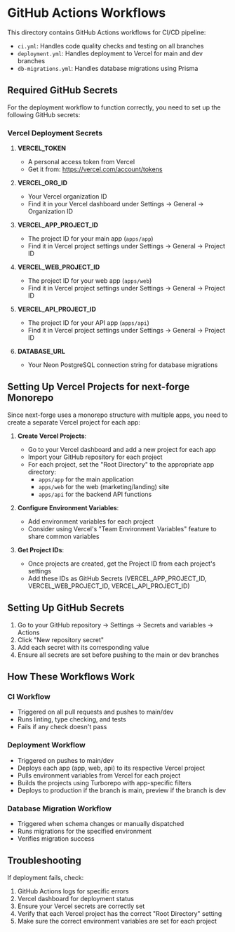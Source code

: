 # GitHub Actions Workflows

This directory contains GitHub Actions workflows for CI/CD pipeline:

- `ci.yml`: Handles code quality checks and testing on all branches
- `deployment.yml`: Handles deployment to Vercel for main and dev branches
- `db-migrations.yml`: Handles database migrations using Prisma

## Required GitHub Secrets

For the deployment workflow to function correctly, you need to set up the following GitHub secrets:

### Vercel Deployment Secrets

1. **VERCEL_TOKEN**
   - A personal access token from Vercel
   - Get it from: https://vercel.com/account/tokens

2. **VERCEL_ORG_ID**
   - Your Vercel organization ID
   - Find it in your Vercel dashboard under Settings → General → Organization ID

3. **VERCEL_APP_PROJECT_ID**
   - The project ID for your main app (`apps/app`)
   - Find it in Vercel project settings under Settings → General → Project ID

4. **VERCEL_WEB_PROJECT_ID**
   - The project ID for your web app (`apps/web`)
   - Find it in Vercel project settings under Settings → General → Project ID

5. **VERCEL_API_PROJECT_ID**
   - The project ID for your API app (`apps/api`)
   - Find it in Vercel project settings under Settings → General → Project ID

6. **DATABASE_URL**
   - Your Neon PostgreSQL connection string for database migrations

## Setting Up Vercel Projects for next-forge Monorepo

Since next-forge uses a monorepo structure with multiple apps, you need to create a separate Vercel project for each app:

1. **Create Vercel Projects**:
   - Go to your Vercel dashboard and add a new project for each app
   - Import your GitHub repository for each project
   - For each project, set the "Root Directory" to the appropriate app directory:
     - `apps/app` for the main application
     - `apps/web` for the web (marketing/landing) site
     - `apps/api` for the backend API functions

2. **Configure Environment Variables**:
   - Add environment variables for each project
   - Consider using Vercel's "Team Environment Variables" feature to share common variables

3. **Get Project IDs**:
   - Once projects are created, get the Project ID from each project's settings
   - Add these IDs as GitHub Secrets (VERCEL_APP_PROJECT_ID, VERCEL_WEB_PROJECT_ID, VERCEL_API_PROJECT_ID)

## Setting Up GitHub Secrets

1. Go to your GitHub repository → Settings → Secrets and variables → Actions
2. Click "New repository secret"
3. Add each secret with its corresponding value
4. Ensure all secrets are set before pushing to the main or dev branches

## How These Workflows Work

### CI Workflow
- Triggered on all pull requests and pushes to main/dev
- Runs linting, type checking, and tests
- Fails if any check doesn't pass

### Deployment Workflow
- Triggered on pushes to main/dev
- Deploys each app (app, web, api) to its respective Vercel project
- Pulls environment variables from Vercel for each project
- Builds the projects using Turborepo with app-specific filters
- Deploys to production if the branch is main, preview if the branch is dev

### Database Migration Workflow
- Triggered when schema changes or manually dispatched
- Runs migrations for the specified environment
- Verifies migration success

## Troubleshooting

If deployment fails, check:
1. GitHub Actions logs for specific errors
2. Vercel dashboard for deployment status
3. Ensure your Vercel secrets are correctly set
4. Verify that each Vercel project has the correct "Root Directory" setting
5. Make sure the correct environment variables are set for each project 